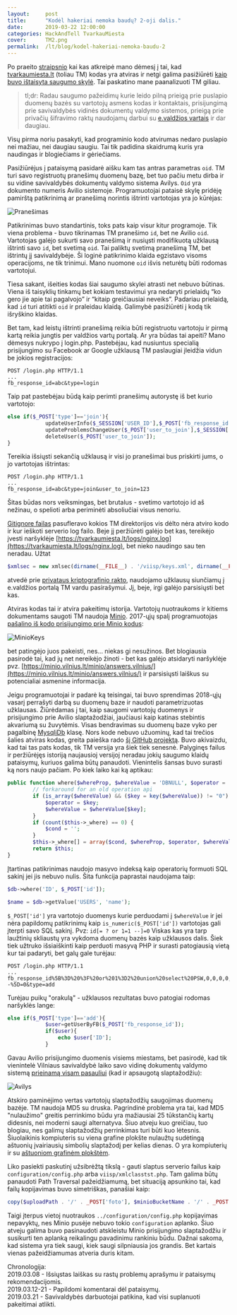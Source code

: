 ```yaml
---
layout:     post
title:      "Kodėl hakeriai nemoka baudų? 2-oji dalis."
date:       2019-03-22 12:00:00
categories: HackAndTell TvarkauMiesta
cover:      TM2.png
permalink:  /lt/blog/kodel-hakeriai-nemoka-baudu-2
---
```

Po praeito [straipsnio](/lt/blog/kodel-hakeriai-nemoka-baudu) kai kas atkreipė mano dėmesį į tai, kad [tvarkaumiesta.lt](https://www.tvarkaumiesta.lt/) (toliau TM) kodas yra atviras ir netgi galima pasižiūrėti [kaip buvo ištaisyta saugumo skylė](https://bitbucket.org/emiestas/tvarkau-miesta_moved/commits/f03a936134a7e27982df54350a8960bdb04ea05a). Tai paskatino mane paanalizuoti TM giliau.

> tl;dr: Radau saugumo pažeidimų kurie leido pilną prieigą prie puslapio duomenų bazės su vartotojų asmens kodas ir kontaktais, prisijungimą prie savivaldybės vidinės dokumentų valdymo sistemos, prieigą prie privačių šifravimo raktų naudojamų darbui su [e.valdžios vartais](https://www.epaslaugos.lt/portal/login) ir dar daugiau.

Visų pirma noriu pasakyti, kad programinio kodo atvirumas nedaro puslapio nei mažiau, nei daugiau saugiu. Tai tik padidina skaidrumą kuris yra naudingas ir blogiečiams ir gėriečiams.

Pasižiūrėjus į pataisymą pasidarė aišku kam tas antras parametras `oid`. TM turi savo registruotų pranešimų duomenų bazę, bet tuo pačiu metu dirba ir su vidine savivaldybės dokumentų valdymo sistema Avilys. `Oid` yra dokumento numeris Avilio sistemoje. Programuotojai pataisė skylę pridėję pamirštą patikrinimą ar pranešimą norintis ištrinti vartotojas yra jo kūrėjas:

![Pranešimas](tmfix.png)

Patikrinimas buvo standartinis, toks pats kaip visur kitur programoje. Tik viena problema - buvo tikrinamas TM pranešimo `id`, bet ne Avilio `oid`. Vartotojas galėjo sukurti savo pranešimą ir nusiųsti modifikuotą užklausą ištrinti savo `id`, bet svetimą `oid`. Tai paliktų svetimą pranešimą TM, bet ištrintų jį savivaldybėje. Ši loginė patikrinimo klaida egzistavo visoms operacijoms, ne tik trinimui. Mano nuomone `oid` išvis neturėtų būti rodomas vartotojui.

Tiesa sakant, išeities kodas šiai saugumo skylei atrasti net nebuvo būtinas. Viena iš taisyklių tinkamų bet kokiam testavimui yra nedaryti prielaidų “ko gero jie apie tai pagalvojo” ir “kitaip greičiausiai neveiks”. Padariau prielaidą, kad `id` turi atitikti `oid` ir praleidau klaidą. Galimybė pasižiūrėti į kodą tik išryškino klaidas.

Bet tam, kad leistų ištrinti pranešimą reikia būti registruotu vartotoju ir pirmą kartą reikia jungtis per valdžios vartų portalą. Ar yra būdas tai apeiti? Mano dėmesys nukrypo į login.php. Pastebėjau, kad nusiuntus specialią prisijungimo su Facebook ar Google užklausą TM paslaugiai įleidžia vidun be jokios registracijos:

```
POST /login.php HTTP/1.1
...
fb_response_id=abc&type=login
```

Taip pat pastebėjau būdą kaip perimti pranešimų autorystę iš bet kurio vartotojo:

```php
else if($_POST['type']=='join'){
			updateUserInfo($_SESSION['USER_ID'],$_POST['fb_response_id'],'fb');
			updateProblemsChangeUser($_POST['user_to_join'],$_SESSION['USER_ID']);
			deleteUser($_POST['user_to_join']);
}
```

Tereikia išsiųsti sekančią užklausą ir visi jo pranešimai bus priskirti jums, o jo vartotojas ištrintas:

```
POST /login.php HTTP/1.1
...
fb_response_id=abc&type=join&user_to_join=123
```

Šitas būdas nors veiksmingas, bet brutalus - svetimo vartotojo id aš nežinau, o spelioti arba periminėti absoliučiai visus nenoriu.

[Gitignore failas](https://bitbucket.org/emiestas/tvarkau-miesta_moved/src/6c100468d919a59e9c4576906a7356e3c0694087/.gitignore?at=master&amp;fileviewer=file-view-default) pasufleravo kokios TM direktorijos vis dėlto nėra atviro kodo ir kur ieškoti serverio log failo. Beje jį peržiūrėti galėjo bet kas, tereikėjo įvesti naršyklėje [https://tvarkaumiesta.lt/logs/nginx.log](https://tvarkaumiesta.lt/logs/nginx.log), bet nieko naudingo sau ten neradau. Užtat

```php
$xmlsec = new xmlsec(dirname(__FILE__) . '/viisp/keys.xml', dirname(__FILE__) . '/temp/');
```

atvedė prie [privataus kriptografinio rakto](https://tvarkaumiesta.lt/viisp/keys.xml), naudojamo užklausų siunčiamų į e.valdžios portalą TM vardu pasirašymui. Jį, beje, irgi galėjo parsisiųsti bet kas.

Atviras kodas tai ir atvira pakeitimų istorija. Vartotojų nuotraukoms ir kitiems dokumentams saugoti TM naudoja [Minio](https://www.minio.io/). 2017-ųjų spalį programuotojas [pašalino iš kodo prisijungimo prie Minio kodus](https://bitbucket.org/emiestas/tvarkau-miesta_moved/diff/class/myFunctions.php?diff2=c0cffd37c077&amp;at=map):

![MinioKeys](miniokeys.png)

bet patingėjo juos pakeisti, nes... niekas gi nesužinos. Bet blogiausia pasirodė tai, kad jų net nereikėjo žinoti - bet kas galėjo atsidaryti naršyklėje pvz. [https://minio.vilnius.lt/minio/answers.vilnius/](https://minio.vilnius.lt/minio/answers.vilnius/) ir parsisiųsti laiškus su potencialiai asmenine informacija.

Jeigu programuotojai ir padarė ką teisingai, tai buvo sprendimas 2018-ųjų vasarį perrašyti darbą su duomenų baze ir naudoti parametrizuotas užklausas. Žiūrėdamas į tai, kaip saugomi vartotojų duomenys ir prisijungimo prie Avilio slaptažodžiai, jaučiausi kaip katinas stebintis akvariumą su žuvytėmis. Visas bendravimas su duomenų baze vyko per pagalbinę [MysqliDb](https://bitbucket.org/emiestas/tvarkau-miesta_moved/src/ea84d88c7b29acfbbbc2777a02205e0d8fcfa277/class/Database.php?at=11332&amp;fileviewer=file-view-default) klasę. Nors kode nebuvo užuominų, kad tai trečios šalies atviras kodas, greita paieška rado [šį GitHub projektą](https://github.com/ThingEngineer/PHP-MySQLi-Database-Class). Buvo akivaizdu, kad tai tas pats kodas, tik TM versija yra šiek tiek senesnė. Palyginęs failus ir peržiūrėjęs istoriją naujausioj versijoj neradau jokių saugumo klaidų pataisymų, kuriuos galima būtų panaudoti. Vienintelis šansas buvo surasti ką nors naujo pačiam. Po kiek laiko kai ką aptikau:

```php
public function where($whereProp, $whereValue = 'DBNULL', $operator = '=', $cond = 'AND'){
        // forkaround for an old operation api
        if (is_array($whereValue) && ($key = key($whereValue)) != "0") {
            $operator = $key;
            $whereValue = $whereValue[$key];
        }
        if (count($this->_where) == 0) {
            $cond = '';
        }
        $this->_where[] = array($cond, $whereProp, $operator, $whereValue);
        return $this;
}
```

Įtartinas patikrinimas naudojo masyvo indeksą kaip operatorių formuoti SQL sakinį jei jis nebuvo nulis. Šita funkcija paprastai naudojama taip:

```php
$db->where('ID', $_POST['id']);

$name = $db->getValue('USERS', 'name');
```

`$_POST['id']` yra vartotojo duomenys kurie perduodami į `$whereValue` ir jei nėra papildomų patikrinimų kaip `is_numeric($_POST['id'])` vartotojas gali įterpti savo SQL sakinį. Pvz: `id[= ? or 1=1 --]=0` Viskas kas yra tarp laužtinių skliaustų yra vykdoma duomenų bazės kaip užklausos dalis. Šiek tiek užtruko išsiaiškinti kaip perduoti masyvą PHP ir surasti patogiausią vietą kur tai padaryti, bet galų gale turėjau:

```
POST /login.php HTTP/1.1
...
fb_response_id%5B%3D%20%3F%20or%201%3D2%20union%20select%20PSW,0,0,0,0,0,0,0,0,0,0,0,0,0,0%20from%20PRS_DVS_CFG%20where%20CITY_ID%20%3d%201%20--%5D=0&type=add
```

Turėjau puikų "orakulą" - užklausos rezultatas buvo patogiai rodomas naršyklės lange:

```php
else if($_POST['type']=='add'){
			$user=getUserByFB($_POST['fb_response_id']);
			if($user){
				echo $user['ID'];
			}
```

Gavau Avilio prisijungimo duomenis visiems miestams, bet pasirodė, kad tik vienintelė Vilniaus savivaldybė laiko savo vidinę dokumentų valdymo sistemą [prieinamą visam pasauliui](https://ivs.vilnius.lt/) (kad ir apsaugotą slaptažodžiu):

![Avilys](avilys.png)

Atskiro paminėjimo vertas vartotojų slaptažodžių saugojimas duomenų bazėje. TM naudoja MD5 su druska. Pagrindinė problema yra tai, kad MD5 "nulaužimo" greitis perrinkimo būdu yra mažiausiai 25 tūkstančių kartų didesnis, nei moderni saugi alternatyva. Šiuo atveju kuo greičiau, tuo blogiau, nes galimų slaptažodžių perrinkimas turi būti kuo lėtesnis. Šiuolaikinis kompiuteris su viena grafine plokšte nulaužtų sudėtingą aštuonių įvairiausių simbolių slaptažodį per kelias dienas. O yra kompiuterių ir su [aštuoniom grafinėm plokštėm](https://gist.github.com/epixoip/a83d38f412b4737e99bbef804a270c40).

Liko pasiekti paskutinį užsibrėžtą tikslą - gauti slaptus serverio failus kaip `configuration/config.php` arba `viisp/xmlclasstst.php`. Tam galima būtų panaudoti Path Traversal pažeidžiamumą, bet situaciją apsunkino tai, kad failų kopijavimas buvo simetriškas, panašiai kaip:

```php
copy($uploadPath . '/' . _POST['foto'], $minioBucketName . '/' . _POST['foto']);
```

Taigi įterpus vietoj nuotraukos `../configuration/config.php` kopijavimas nepavyktų, nes Minio pusėje nebuvo tokio `configuration` aplanko. Šiuo atveju galima buvo pasinaudoti atskleistu Minio prisijungimo slaptažodžiu ir susikurti ten aplanką reikalingu pavadinimu rankiniu būdu. Dažnai sakoma, kad sistema yra tiek saugi, kiek saugi silpniausia jos grandis. Bet kartais vienas pažeidžiamumas atveria duris kitam.

Chronologija:  
2019.03.08 - Išsiųstas laiškas su rastų problemų aprašymu ir pataisymų rekomendacijomis.  
2019.03.12-21 - Papildomi komentarai dėl pataisymų.  
2019.03.21 - Savivaldybės darbuotojai patikina, kad visi suplanuoti pakeitimai atlikti.  

